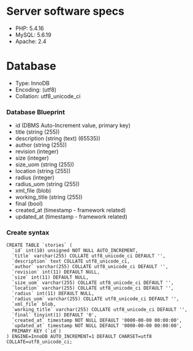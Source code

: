 # Server software specs
 * PHP: 5.4.16
 * MySQL: 5.6.19
 * Apache: 2.4

# Database
 * Type: InnoDB
 * Encoding: (utf8)
 * Collation: utf8_unicode_ci

### Database Blueprint
  - id (DBMS Auto-Increment value, primary key)
  - title (string (255))
  - description (string (text) (65535))
  - author (string (255))
  - revision (integer)
  - size (integer)
  - size_uom (string (255))
  - location (string (255))
  - radius (integer)
  - radius_uom (string (255))
  - xml_file (blob)
  - working_title (string (255))
  - final (bool)
  - created_at (timestamp - framework related)
  - updated_at (timestamp - framework related)

### Create syntax
```
CREATE TABLE `stories` (
  `id` int(10) unsigned NOT NULL AUTO_INCREMENT,
  `title` varchar(255) COLLATE utf8_unicode_ci DEFAULT '',
  `description` text COLLATE utf8_unicode_ci,
  `author` varchar(255) COLLATE utf8_unicode_ci DEFAULT '',
  `revision` int(11) DEFAULT NULL,
  `size` int(11) DEFAULT NULL,
  `size_uom` varchar(255) COLLATE utf8_unicode_ci DEFAULT '',
  `location` varchar(255) COLLATE utf8_unicode_ci DEFAULT '',
  `radius` int(11) DEFAULT NULL,
  `radius_uom` varchar(255) COLLATE utf8_unicode_ci DEFAULT '',
  `xml_file` blob,
  `working_title` varchar(255) COLLATE utf8_unicode_ci DEFAULT '',
  `final` tinyint(1) DEFAULT '0',
  `created_at` timestamp NOT NULL DEFAULT '0000-00-00 00:00:00',
  `updated_at` timestamp NOT NULL DEFAULT '0000-00-00 00:00:00',
  PRIMARY KEY (`id`)
) ENGINE=InnoDB AUTO_INCREMENT=1 DEFAULT CHARSET=utf8 COLLATE=utf8_unicode_ci;
```